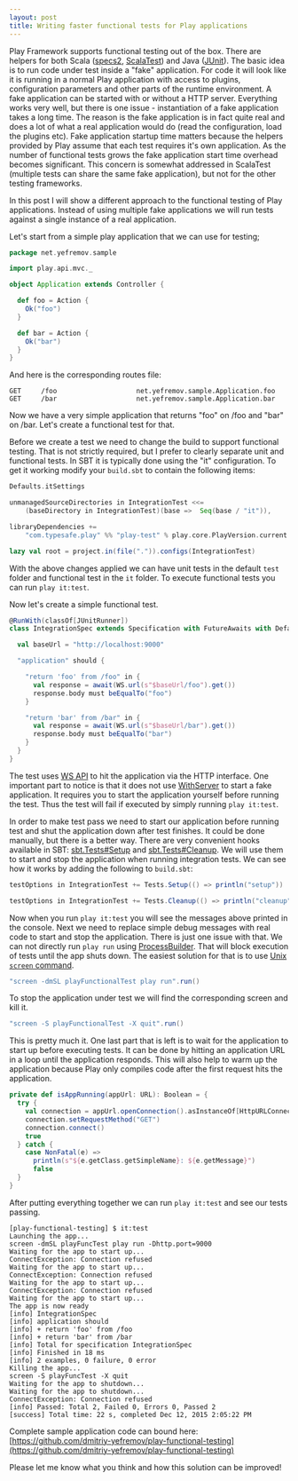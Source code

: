 ```yaml
---
layout: post
title: Writing faster functional tests for Play applications
---
```


Play Framework supports functional testing out of the box. There are helpers for both
Scala ([specs2](https://www.playframework.com/documentation/2.4.x/ScalaFunctionalTestingWithSpecs2), 
[ScalaTest](https://www.playframework.com/documentation/2.4.x/ScalaFunctionalTestingWithScalaTest)) and Java
([JUnit](https://www.playframework.com/documentation/2.4.x/JavaFunctionalTest)). The basic idea is to run code under
test inside a "fake" application. For code it will look like it is running in a normal Play application with access
to plugins, configuration parameters and other parts of the runtime environment. A fake application can be started with
or without a HTTP server. Everything works very well, but there is one issue - instantiation of a fake application takes
a long time. The reason is the fake application is in fact quite real and does a lot of what a real application would do
(read the configuration, load the plugins etc). Fake application startup time matters because the helpers provided by
Play assume that each test requires it's own application. As the number of functional tests grows the fake application
start time overhead becomes significant. This concern is somewhat addressed in ScalaTest (multiple tests can share the
same fake application), but not for the other testing frameworks.

In this post I will show a different approach to the functional testing of Play applications. Instead of using multiple fake
applications we will run tests against a single instance of a real application.

Let's start from a simple play application that we can use for testing;

```scala
package net.yefremov.sample

import play.api.mvc._

object Application extends Controller {

  def foo = Action {
    Ok("foo")
  }

  def bar = Action {
    Ok("bar")
  }
}
```

And here is the corresponding routes file:

```
GET     /foo                    net.yefremov.sample.Application.foo
GET     /bar                    net.yefremov.sample.Application.bar
```

Now we have a very simple application that returns "foo" on /foo and "bar" on /bar. Let's create a functional test for that.

Before we create a test we need to change the build to support functional testing. That is not strictly required, but I
prefer to clearly separate unit and functional tests. In SBT it is typically done using the "it" configuration. To get it 
working modify your `build.sbt` to contain the following items:

```scala
Defaults.itSettings

unmanagedSourceDirectories in IntegrationTest <<=
    (baseDirectory in IntegrationTest)(base =>  Seq(base / "it")),

libraryDependencies +=
    "com.typesafe.play" %% "play-test" % play.core.PlayVersion.current % "it",

lazy val root = project.in(file(".")).configs(IntegrationTest)
```

With the above changes applied we can have unit tests in the default `test` folder and functional test in the `it` folder.
To execute functional tests you can run `play it:test`.
 
Now let's create a simple functional test.

```scala
@RunWith(classOf[JUnitRunner])
class IntegrationSpec extends Specification with FutureAwaits with DefaultAwaitTimeout {

  val baseUrl = "http://localhost:9000"

  "application" should {

    "return 'foo' from /foo" in {
      val response = await(WS.url(s"$baseUrl/foo").get())
      response.body must beEqualTo("foo")
    }

    "return 'bar' from /bar" in {
      val response = await(WS.url(s"$baseUrl/bar").get())
      response.body must beEqualTo("bar")
    }
  }
}
```

The test uses [WS API](https://www.playframework.com/documentation/2.4.x/ScalaWS) to hit the application
via the HTTP interface. One important part to notice is that it does not use
[WithServer](https://www.playframework.com/documentation/2.4.x/api/scala/index.html#play.api.test.WithServer) to start a
fake application. It requires you to start the application yourself before running the test. Thus the test will fail if
executed by simply running `play it:test`.
 
In order to make test pass we need to start our application before running test and shut the application down
after test finishes. It could be done manually, but there is a better way. There are very convenient hooks available
in SBT: [sbt.Tests#Setup](http://www.scala-sbt.org/0.13/api/index.html#sbt.Tests$$Setup) and
[sbt.Tests#Cleanup](http://www.scala-sbt.org/0.13/api/index.html#sbt.Tests$$Cleanup). We will use them to start and stop
the application when running integration tests. We can see how it works by adding the following to `build.sbt`:

```scala
testOptions in IntegrationTest += Tests.Setup(() => println("setup"))

testOptions in IntegrationTest += Tests.Cleanup(() => println("cleanup"))
```

Now when you run `play it:test` you will see the messages above printed in the console. Next we need to replace simple
debug messages with real code to start and stop the application. There is just one issue with that. We can not directly
run `play run` using [ProcessBuilder](http://www.scala-sbt.org/0.13/api/index.html#sbt.ProcessBuilder). That will block
execution of tests until the app shuts down. The easiest solution for that is to use
[Unix `screen` command](https://www.gnu.org/software/screen/manual/screen.html).

```scala
"screen -dmSL playFunctionalTest play run".run()
```

To stop the application under test we will find the corresponding screen and kill it.

```scala
"screen -S playFunctionalTest -X quit".run()
```

This is pretty much it. One last part that is left is to wait for the application to start up before executing tests. It
can be done by hitting an application URL in a loop until the application responds. This will also help to warm up the
application because Play only compiles code after the first request hits the application.

```scala
private def isAppRunning(appUrl: URL): Boolean = {
  try {
    val connection = appUrl.openConnection().asInstanceOf[HttpURLConnection]
    connection.setRequestMethod("GET")
    connection.connect()
    true
  } catch {
    case NonFatal(e) =>
      println(s"${e.getClass.getSimpleName}: ${e.getMessage}")
      false
  }
}
```

After putting everything together we can run `play it:test` and see our tests passing.

```
[play-functional-testing] $ it:test
Launching the app...
screen -dmSL playFuncTest play run -Dhttp.port=9000
Waiting for the app to start up...
ConnectException: Connection refused
Waiting for the app to start up...
ConnectException: Connection refused
Waiting for the app to start up...
ConnectException: Connection refused
Waiting for the app to start up...
The app is now ready
[info] IntegrationSpec
[info] application should
[info] + return 'foo' from /foo
[info] + return 'bar' from /bar
[info] Total for specification IntegrationSpec
[info] Finished in 18 ms
[info] 2 examples, 0 failure, 0 error
Killing the app...
screen -S playFuncTest -X quit
Waiting for the app to shutdown...
Waiting for the app to shutdown...
ConnectException: Connection refused
[info] Passed: Total 2, Failed 0, Errors 0, Passed 2
[success] Total time: 22 s, completed Dec 12, 2015 2:05:22 PM
```

Complete sample application code can bound here:
[https://github.com/dmitriy-yefremov/play-functional-testing](https://github.com/dmitriy-yefremov/play-functional-testing)

Please let me know what you think and how this solution can be improved!